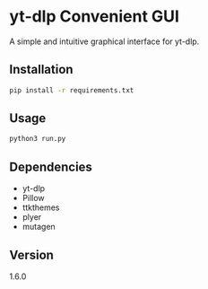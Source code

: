 # yt-dlp Convenient GUI

A simple and intuitive graphical interface for yt-dlp.

## Installation

```bash
pip install -r requirements.txt
```

## Usage

```bash
python3 run.py
```

## Dependencies

- yt-dlp
- Pillow
- ttkthemes
- plyer
- mutagen

## Version

1.6.0
